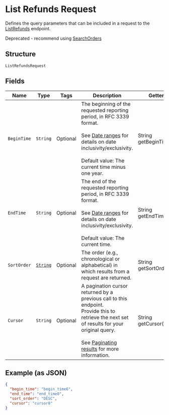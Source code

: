 
# List Refunds Request

Defines the query parameters that can be included in
a request to the [ListRefunds](api-endpoint:Transactions-ListRefunds) endpoint.

Deprecated - recommend using [SearchOrders](api-endpoint:Orders-SearchOrders)

## Structure

`ListRefundsRequest`

## Fields

| Name | Type | Tags | Description | Getter |
|  --- | --- | --- | --- | --- |
| `BeginTime` | `String` | Optional | The beginning of the requested reporting period, in RFC 3339 format.<br><br>See [Date ranges](https://developer.squareup.com/docs/build-basics/working-with-dates) for details on date inclusivity/exclusivity.<br><br>Default value: The current time minus one year. | String getBeginTime() |
| `EndTime` | `String` | Optional | The end of the requested reporting period, in RFC 3339 format.<br><br>See [Date ranges](https://developer.squareup.com/docs/build-basics/working-with-dates) for details on date inclusivity/exclusivity.<br><br>Default value: The current time. | String getEndTime() |
| `SortOrder` | [`String`](../../doc/models/sort-order.md) | Optional | The order (e.g., chronological or alphabetical) in which results from a request are returned. | String getSortOrder() |
| `Cursor` | `String` | Optional | A pagination cursor returned by a previous call to this endpoint.<br>Provide this to retrieve the next set of results for your original query.<br><br>See [Paginating results](https://developer.squareup.com/docs/working-with-apis/pagination) for more information. | String getCursor() |

## Example (as JSON)

```json
{
  "begin_time": "begin_time6",
  "end_time": "end_time0",
  "sort_order": "DESC",
  "cursor": "cursor8"
}
```


